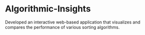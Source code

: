 # Algorithmic-Insights
Developed an interactive web-based application that visualizes and compares the performance of various sorting algorithms.
